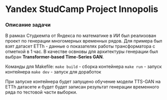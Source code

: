 # Yandex StudCamp Project Innopolis

### Описание задачи
В рамках Студкемпа от Яндекса по математике в ИИ был реализован проект по генерации многомерных временных рядов. Для примера был взят датасет ETTh - данные о показателях работы трансформатора с отметкой в 1 час. В качестве освновы для архитектуры генерации был выбран **Transformer-based Time-Series GAN**.

Команды для Makefile:
```make build``` - сборка контейнера
```make run``` - запуск контейнера
```make dev``` - запуск для доработок

При запуске контейнера будет запущено обучение модели TTS-GAN на ETTh датасете и будет будет записан результат генерации временного ряда по тестовой части выборки.
